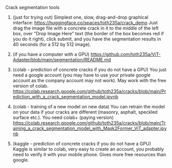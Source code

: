 Crack segmentation tools

1. (just for trying out) Simplest one, slow, drag-and-drop graphical interface:
   https://huggingface.co/spaces/toth235a/crack_demo
   Just drag the image file with a concrete crack in it to the middle of the left box, over "Drop Image Here" text (the border of the box becomes red if you do it right), click submit, and you have the segmentation results in 40 seconds (for a 512 by 512 image).

2. (if you have a computer with a GPU) https://github.com/toth235a/ViT-Adapter/blob/main/segmentation/README.md
   
3. (colab - prediction of concrete cracks if you do not have a GPU) You just need a google account (you may have to use your private google account as the company account may not work). May work with the free version of colab. https://colab.research.google.com/github/toth235a/cracks/blob/main/Prediction_with_a_crack_segmentation_model.ipynb
   
4. (colab - training of a new model on new data) You can retrain the model on your data if your cracks are different (masonry, asphalt, speckled surface etc.). You need colab+ (paying version) https://colab.research.google.com/github/toth235a/cracks/blob/main/Training_a_crack_segmentation_model_with_Mask2Former_ViT_adapter.ipynb
  
5. (kaggle - prediction of concrete cracks if you do not have a GPU) Kaggle is similar to colab, very easy to create an account, you probably need to verify it with your mobile phone. Gives more free resources than google.
